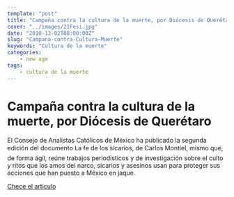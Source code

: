 ```yaml
---
template: "post"
title: "Campaña contra la cultura de la muerte, por Diócesis de Querétaro"
cover: "../images/21Fesi.jpg"
date: "2010-12-02T08:00:00Z"
slug: "Campana-contra-Cultura-Muerte"
keywords: "Cultura de la muerte"
categories: 
    - new age
tags:
    - cultura de la muerte
---
```

# Campaña contra la cultura de la muerte, por Diócesis de Querétaro
El Consejo de Analistas Católicos de México ha publicado la segunda edición del documento La fe de los sicarios, de Carlos Montiel, mismo que, de forma ágil, reúne trabajos periodísticos y de investigación sobre el culto y ritos que los amos del narco, sicarios y asesinos usan para proteger sus acciones que han puesto a México en jaque.

[Chece el articulo](https://es.catholic.net/op/articulos/39480/cat/581/la-fe-de-los-sicarios-pseudocatolicismo-satanismo-y-muerte.html#modal) 
